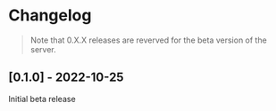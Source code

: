 # Changelog

> Note that 0.X.X releases are reverved for the beta version of the server.

## [0.1.0] - 2022-10-25

Initial beta release
